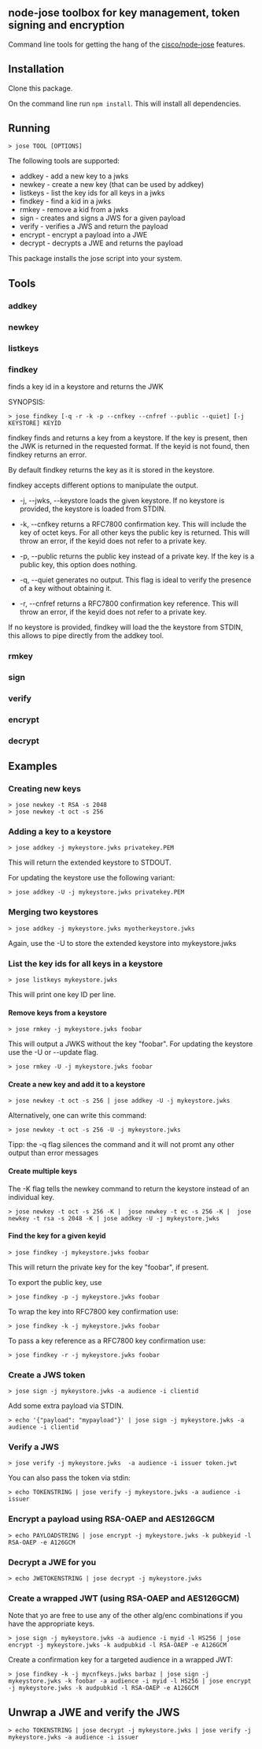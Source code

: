 ## node-jose toolbox for key management, token signing and encryption

Command line tools for getting the hang of the [cisco/node-jose](https://github.com/cisco/node-jose) features.

## Installation

Clone this package.

On the command line run ```npm install```. This will install all dependencies.

## Running

```
> jose TOOL [OPTIONS]
```

The following tools are supported:

 - addkey - add a new key to a jwks
 - newkey - create a new key (that can be used by addkey)
 - listkeys - list the key ids for all keys in a jwks
 - findkey - find a kid in a jwks
 - rmkey - remove a kid from a jwks
 - sign - creates and signs a JWS for a given payload
 - verify - verifies a JWS and return the payload
 - encrypt - encrypt a payload into a JWE
 - decrypt - decrypts a JWE and returns the payload

This package installs the jose script into your system.

## Tools

### addkey

### newkey

### listkeys

### findkey

finds a key id in a keystore and returns the JWK

SYNOPSIS:

```
> jose findkey [-q -r -k -p --cnfkey --cnfref --public --quiet] [-j KEYSTORE] KEYID
```

findkey finds and returns a key from a keystore. If the key is present, then
the JWK is returned in the requested format. If the keyid is not found, then
findkey returns an error.

By default findkey returns the key as it is stored in the keystore.

findkey accepts different options to manipulate the output.

 * -j, --jwks, --keystore loads the given keystore. If no keystore is provided,
      the keystore is loaded from STDIN.

 * -k, --cnfkey returns a RFC7800 confirmation key. This will include the key
      of octet keys. For all other keys the public key is returned. This will
      throw an error, if the keyid does not refer to a private key.

 * -p, --public returns the public key instead of a private key. If the key is a
     public key, this option does nothing.

 * -q, --quiet generates no output. This flag is ideal to verify the presence
      of a key without obtaining it.

 * -r, --cnfref returns a RFC7800 confirmation key reference. This will
      throw an error, if the keyid does not refer to a private key.

If no keystore is provided, findkey will load the the keystore from STDIN,
this allows to pipe directly from the addkey tool.

### rmkey

### sign

### verify

### encrypt

### decrypt

## Examples

### Creating new keys

```
> jose newkey -t RSA -s 2048
> jose newkey -t oct -s 256
```

### Adding a key to a keystore

```
> jose addkey -j mykeystore.jwks privatekey.PEM
```

This will return the extended keystore to STDOUT.

For updating the keystore use the following variant:

```
> jose addkey -U -j mykeystore.jwks privatekey.PEM
```

### Merging two keystores

```
> jose addkey -j mykeystore.jwks myotherkeystore.jwks

```

Again, use the -U to store the extended keystore into mykeystore.jwks

### List the key ids for all keys in a keystore

```
> jose listkeys mykeystore.jwks
```

This will print one key ID per line.

#### Remove keys from a keystore

```
> jose rmkey -j mykeystore.jwks foobar
```

This will output a JWKS without the key "foobar". For updating the keystore use
the -U or --update flag.

```
> jose rmkey -U -j mykeystore.jwks foobar
```

#### Create a new key and add it to a keystore

```
> jose newkey -t oct -s 256 | jose addkey -U -j mykeystore.jwks
```

Alternatively, one can write this command:

```
> jose newkey -t oct -s 256 -U -j mykeystore.jwks
```

Tipp: the -q flag silences the command and it will not promt any other output
than error messages

#### Create multiple keys

The -K flag tells the newkey command to return the keystore instead of an
individual key.

```
> jose newkey -t oct -s 256 -K |  jose newkey -t ec -s 256 -K |  jose newkey -t rsa -s 2048 -K | jose addkey -U -j mykeystore.jwks
```

#### Find the key for a given keyid

```
> jose findkey -j mykeystore.jwks foobar
```

This will return the private key for the key "foobar", if present.

To export the public key, use

```
> jose findkey -p -j mykeystore.jwks foobar
```

To wrap the key into RFC7800 key confirmation use:

```
> jose findkey -k -j mykeystore.jwks foobar
```

To pass a key reference as a RFC7800 key confirmation use:

```
> jose findkey -r -j mykeystore.jwks foobar
```

### Create a JWS token

```
> jose sign -j mykeystore.jwks -a audience -i clientid
```

Add some extra payload via STDIN.

```
> echo '{"payload": "mypayload"}' | jose sign -j mykeystore.jwks -a audience -i clientid
```

### Verify a JWS

```
> jose verify -j mykeystore.jwks  -a audience -i issuer token.jwt
```

You can also pass the token via stdin:

```
> echo TOKENSTRING | jose verify -j mykeystore.jwks -a audience -i issuer
```

### Encrypt a payload using RSA-OAEP and AES126GCM

```
> echo PAYLOADSTRING | jose encrypt -j mykeystore.jwks -k pubkeyid -l RSA-OAEP -e A126GCM
```

### Decrypt a JWE for you

```
> echo JWETOKENSTRING | jose decrypt -j mykeystore.jwks
```

### Create a wrapped JWT (using RSA-OAEP and AES126GCM)

Note that yo are free to use any of the other alg/enc combinations if you have the appropriate keys.

```
> jose sign -j mykeystore.jwks -a audience -i myid -l HS256 | jose encrypt -j mykeystore.jwks -k audpubkid -l RSA-OAEP -e A126GCM
```

Create a confirmation key for a targeted audience in a wrapped JWT:

```
> jose findkey -k -j mycnfkeys.jwks barbaz | jose sign -j mykeystore.jwks -k foobar -a audience -i myid -l HS256 | jose encrypt -j mykeystore.jwks -k audpubkid -l RSA-OAEP -e A126GCM
```

## Unwrap a JWE and verify the JWS

```
> echo TOKENSTRING | jose decrypt -j mykeystore.jwks | jose verify -j mykeystore.jwks -a audience -i issuer
```
